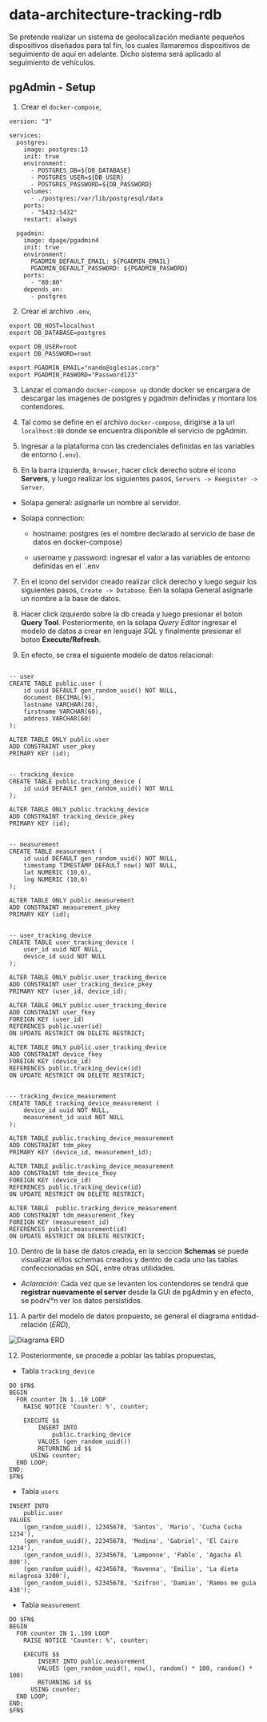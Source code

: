 # data-architecture-tracking-rdb

Se pretende realizar un sistema de geolocalización mediante pequeños dispositivos diseñados para tal fin, los cuales llamaremos dispositivos de seguimiento de aquí en adelante. Dicho sistema será aplicado al seguimiento de vehículos.


## pgAdmin - Setup

1. Crear el `docker-compose`,

```
version: "3"

services: 
  postgres:
    image: postgres:13
    init: true
    environment: 
      - POSTGRES_DB=${DB_DATABASE}
      - POSTGRES_USER=${DB_USER}
      - POSTGRES_PASSWORD=${DB_PASSWORD}
    volumes:
      - ./postgres:/var/lib/postgresql/data
    ports: 
      - "5432:5432"
    restart: always

  pgadmin:
    image: dpage/pgadmin4
    init: true
    environment: 
      PGADMIN_DEFAULT_EMAIL: ${PGADMIN_EMAIL}
      PGADMIN_DEFAULT_PASSWORD: ${PGADMIN_PASWORD}
    ports:
      - "80:80"
    depends_on: 
      - postgres 
```

2. Crear el archivo `.env`,

```
export DB_HOST=localhost 
export DB_DATABASE=postgres

export DB_USER=root
export DB_PASSWORD=root

export PGADMIN_EMAIL="nando@iglesias.corp"
export PGADMIN_PASWORD="Password123"
```

3. Lanzar el comando `docker-compose up` donde docker se encargara de descargar las imagenes de postgres y pgadmin definidas y montara los contendores.

4. Tal como se define en el archivo `docker-compose`, dirigirse a la url `localhost:80` donde se encuentra disponible el servicio de pgAdmin.

5. Ingresar a la plataforma con las credenciales definidas en las variables de entorno (`.env`).

6. En la barra izquierda, `Browser`, hacer click derecho sobre el icono **Servers**, y luego realizar los siguientes pasos, `Servers -> Reegister -> Server`. 

  - Solapa general: asignarle un nombre al servidor.

  - Solapa connection:

      * hostname: postgres (es el nombre declarado al servicio de base de datos en docker-compose)

      * username y password: ingresar el valor a las variables de entorno definidas en el `.env

7. En el icono del servidor creado realizar click derecho y luego seguir los siguientes pasos, `Create -> Database`. Een la solapa General asignarle un nombre a la base de datos.

8. Hacer click izquierdo sobre la db creada y luego presionar el boton **Query Tool**. Posteriormente, en la solapa *Query Editor* ingresar el modelo de datos a crear en lenguaje *SQL* y finalmente presionar el boton **Execute/Refresh**. 

9. En efecto, se crea el siguiente modelo de datos relacional:

```

-- user
CREATE TABLE public.user (
	id uuid DEFAULT gen_random_uuid() NOT NULL,
	document DECIMAL(9),
	lastname VARCHAR(20),
	firstname VARCHAR(60),
	address VARCHAR(60)
);

ALTER TABLE ONLY public.user
ADD CONSTRAINT user_pkey 
PRIMARY KEY (id);


-- tracking_device
CREATE TABLE public.tracking_device (
	id uuid DEFAULT gen_random_uuid() NOT NULL
);

ALTER TABLE ONLY public.tracking_device
ADD CONSTRAINT tracking_device_pkey 
PRIMARY KEY (id);


-- measurement
CREATE TABLE measurement (
	id uuid DEFAULT gen_random_uuid() NOT NULL,
	timestamp TIMESTAMP DEFAULT now() NOT NULL,
	lat NUMERIC (10,6),
	lng NUMERIC (10,6)
);

ALTER TABLE ONLY public.measurement
ADD CONSTRAINT measurement_pkey 
PRIMARY KEY (id);


-- user_tracking_device
CREATE TABLE user_tracking_device (
	user_id uuid NOT NULL,
	device_id uuid NOT NULL
);

ALTER TABLE ONLY public.user_tracking_device
ADD CONSTRAINT user_tracking_device_pkey 
PRIMARY KEY (user_id, device_id);

ALTER TABLE ONLY public.user_tracking_device
ADD CONSTRAINT user_fkey 
FOREIGN KEY (user_id)
REFERENCES public.user(id)
ON UPDATE RESTRICT ON DELETE RESTRICT;
	
ALTER TABLE ONLY public.user_tracking_device
ADD CONSTRAINT device_fkey 
FOREIGN KEY (device_id)
REFERENCES public.tracking_device(id)
ON UPDATE RESTRICT ON DELETE RESTRICT;
	

-- tracking_device_measurement
CREATE TABLE tracking_device_measurement (
	device_id uuid NOT NULL,
	measurement_id uuid NOT NULL
);

ALTER TABLE public.tracking_device_measurement
ADD CONSTRAINT tdm_pkey 
PRIMARY KEY (device_id, measurement_id);

ALTER TABLE public.tracking_device_measurement
ADD CONSTRAINT tdm_device_fkey 
FOREIGN KEY (device_id)
REFERENCES public.tracking_device(id)
ON UPDATE RESTRICT ON DELETE RESTRICT;

ALTER TABLE  public.tracking_device_measurement
ADD CONSTRAINT tdm_measurement_fkey 
FOREIGN KEY (measurement_id)
REFERENCES public.measurement(id)
ON UPDATE RESTRICT ON DELETE RESTRICT;

```


10. Dentro de la base de datos creada, en la seccion **Schemas** se puede visualizar el/los schemas creados y dentro de cada uno las tablas confeccionadas en *SQL*, entre otras utilidades.

* *Aclaración*: Cada vez que se levanten los contendores se tendrá que **registrar nuevamente el server** desde la GUI de pgAdmin y en efecto, se podr√°n ver los datos persistidos.


11. A partir del modelo de datos propuesto, se general el diagrama entidad-relación (*ERD*),

![Diagrama *ERD*](https://github.com/nandroidj/data-architecture-tracking-rdb/blob/main/docs/data-architecture-tracking-rdb.png)

12. Posteriormente, se procede a poblar las tablas propuestas,


* Tabla `tracking_device`

```
DO $FN$
BEGIN
  FOR counter IN 1..10 LOOP
    RAISE NOTICE 'Counter: %', counter;

    EXECUTE $$ 
		INSERT INTO 
			public.tracking_device
		VALUES (gen_random_uuid()) 
		RETURNING id $$ 
      USING counter;
  END LOOP;
END;
$FN$
```


* Tabla `users`

```
INSERT INTO
	public.user
VALUES
	(gen_random_uuid(), 12345678, 'Santos', 'Mario', 'Cucha Cucha 1234'),
	(gen_random_uuid(), 22345678, 'Medina', 'Gabriel', 'El Cairo 1234'),
	(gen_random_uuid(), 32345678, 'Lamponne', 'Pablo', 'Agacha Al 800'),
	(gen_random_uuid(), 42345678, 'Ravenna', 'Emilio', 'La dieta milagrosa 3200'),
	(gen_random_uuid(), 52345678, 'Szifron', 'Damian', 'Ramos me guia 438');
```


* Tabla `measurement`

```
DO $FN$
BEGIN
  FOR counter IN 1..100 LOOP
    RAISE NOTICE 'Counter: %', counter;

    EXECUTE $$ 
		INSERT INTO public.measurement
		VALUES (gen_random_uuid(), now(), random() * 100, random() * 100) 
		RETURNING id $$ 
      USING counter;
  END LOOP;
END;
$FN$
```






















